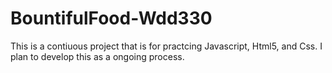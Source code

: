 # BountifulFood-Wdd330
This is a contiuous project that is for practcing Javascript, Html5, and Css. I plan to develop this as a ongoing process.
